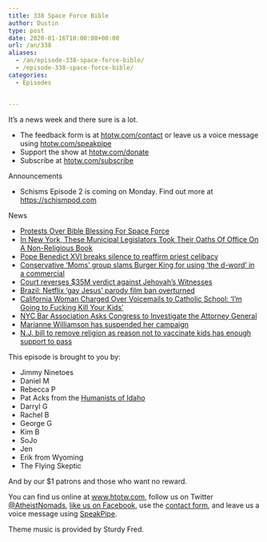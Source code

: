 ```yaml
---
title: 338 Space Force Bible
author: Dustin
type: post
date: 2020-01-16T10:00:00+00:00
url: /an/338
aliases:
  - /an/episode-338-space-force-bible/
  - /episode-338-space-force-bible/
categories:
  - Episodes


---
```

<div id="buzzsprout-player-10552771"></div><script src="https://www.buzzsprout.com/1983601/10552771-338-space-force-bible.js?container_id=buzzsprout-player-10552771&player=small" type="text/javascript" charset="utf-8"></script>

It’s a news week and there sure is a lot.

<!--more-->

  * The feedback form is at [htotw.com/contact](https://htotw.com/contact) or leave us a voice message using <a href="https://htotw.com/speakpipe" target="_blank" rel="noopener noreferrer">htotw.com/speakpipe</a>
  * Support the show at <a href="https://htotw.com/donate" target="_blank" rel="noopener noreferrer">htotw.com/donate</a>
  * Subscribe at <a href="https://htotw.com/subscribe" target="_blank" rel="noopener noreferrer">htotw.com/subscribe</a>

Announcements

  * Schisms Episode 2 is coming on Monday. Find out more at <https://schismpod.com>

News

  *  [Protests Over Bible Blessing For Space Force][1]
  * [In New York, These Municipal Legislators Took Their Oaths Of Office On A Non-Religious Book][2]
  * [Pope Benedict XVI breaks silence to reaffirm priest celibacy][3]
  *  [Conservative ‘Moms’ group slams Burger King for using ‘the d-word’ in a commercial][4]
  * [Court reverses $35M verdict against Jehovah’s Witnesses][5]
  * [Brazil: Netflix ‘gay Jesus’ parody film ban overturned][6]
  *  [California Woman Charged Over Voicemails to Catholic School: ‘I’m Going to Fucking Kill Your Kids’][7]
  *  [NYC Bar Association Asks Congress to Investigate the Attorney General][8]
  *  [Marianne Williamson has suspended her campaign][9]
  *  [N.J. bill to remove religion as reason not to vaccinate kids has enough support to pass][10]

This episode is brought to you by:

  * Jimmy Ninetoes
  * Daniel M
  * Rebecca P
  * Pat Acks from the <a href="https://www.humanistsofidaho.org" target="_blank" rel="noopener noreferrer">Humanists of Idaho</a>
  * Darryl G
  * Rachel B
  * George G
  * Kim B
  * SoJo
  * Jen
  * Erik from Wyoming
  * The Flying Skeptic

And by our $1 patrons and those who want no reward.

You can find us online at <a href="https://www.htotw.com/" target="_blank" rel="noopener noreferrer">www.htotw.com</a>, follow us on Twitter <a href="https://htotw.com/twitter" target="_blank" rel="noopener noreferrer">@AtheistNomads</a>, <a href="https://www.facebook.com/AtheistNomads" target="_blank" rel="noopener noreferrer">like us on Facebook</a>, use the [contact form](https://htotw.com/contact), and leave us a voice message using <a href="https://htotw.com/speakpipe" target="_blank" rel="noopener noreferrer">SpeakPipe</a>.

Theme music is provided by Sturdy Fred.

 [1]: https://www.npr.org/2020/01/13/796028336/space-force-bible-blessing-at-national-cathedral-sparks-outrage
 [2]: https://www.au.org/blogs/new-york-oaths
 [3]: https://apnews.com/c88cf25fdbfbd4976cf3e53b5aced41c
 [4]: https://www.cnn.com/2020/01/12/us/one-million-moms-burger-king-cursing/index.html
 [5]: https://apnews.com/95b03b21a0c86f7ec1dfa25372e36f39
 [6]: https://www.bbc.com/news/world-latin-america-51058029
 [7]: https://www.thedailybeast.com/im-going-to-fucking-kill-your-kids-california-woman-charged-over-voicemails-to-catholic-school
 [8]: https://washingtonmonthly.com/2020/01/10/nyc-bar-association-asks-congress-to-investigate-the-attorney-general/
 [9]: https://www.npr.org/2020/01/10/795275971/marianne-williamson-suspends-presidential-campaign
 [10]: https://www.nj.com/education/2020/01/nj-lawmakers-find-final-yes-vote-for-bill-to-remove-religion-as-reason-to-avoid-vaccinating-kids.html